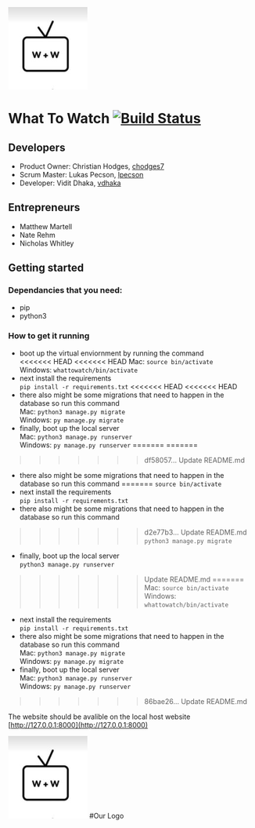 ![logo](https://github.com/ChicoState/WhatToWatch/blob/master/Logo.JPG) 
# What To Watch [![Build Status](https://travis-ci.com/chodges7/WhatToWatch.svg?branch=master)](https://travis-ci.com/chodges7/WhatToWatch)

## Developers
* Product Owner: Christian Hodges, [chodges7](https://github.com/chodges7)
* Scrum Master: Lukas Pecson, [lpecson](https://github.com/lpecson)
* Developer: Vidit Dhaka, [vdhaka](https://github.com/vdhaka)

## Entrepreneurs
* Matthew Martell
* Nate Rehm
* Nicholas Whitley

## Getting started
### Dependancies that you need:
* pip
* python3

### How to get it running
* boot up the virtual enviornment by running the command  
<<<<<<< HEAD
<<<<<<< HEAD
Mac: ```source bin/activate```  
Windows: ```whattowatch/bin/activate```  
* next install the requirements  
```pip install -r requirements.txt```
<<<<<<< HEAD
<<<<<<< HEAD
* there also might be some migrations that need to happen in the database so run this command  
Mac: ```python3 manage.py migrate```  
Windows: ```py manage.py migrate```  
* finally, boot up the local server  
Mac: ```python3 manage.py runserver```  
Windows: ```py manage.py runserver```
=======
=======
>>>>>>> df58057... Update README.md
* there also might be some migrations that need to happen in the database so run this command
=======
```source bin/activate```
* next install the requirements  
```pip install -r requirements.txt```
* there also might be some migrations that need to happen in the database so run this command  
>>>>>>> d2e77b3... Update README.md
```python3 manage.py migrate```
* finally, boot up the local server  
```python3 manage.py runserver```
>>>>>>> Update README.md
=======
Mac: ```source bin/activate```  
Windows: ```whattowatch/bin/activate```  
* next install the requirements  
```pip install -r requirements.txt```
* there also might be some migrations that need to happen in the database so run this command  
Mac: ```python3 manage.py migrate```  
Windows: ```py manage.py migrate```  
* finally, boot up the local server  
Mac: ```python3 manage.py runserver```  
Windows: ```py manage.py runserver```
>>>>>>> 86bae26... Update README.md

The website should be avalible on the local host website [http://127.0.0.1:8000](http://127.0.0.1:8000)

![logo](https://github.com/ChicoState/WhatToWatch/blob/master/Logo.JPG)
#Our Logo